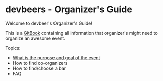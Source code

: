 # devbeers - Organizer's Guide

Welcome to devbeer's Organizer's Guide!

This is a [GitBook](https://www.gitbook.com) containing all information that organizer's might need to organize an awesome event.

Topics:

- [What is the purpose and goal of the event](event_purpose_and_goal.html)
- How to find co-organizers
- How to find/choose a bar
- FAQ